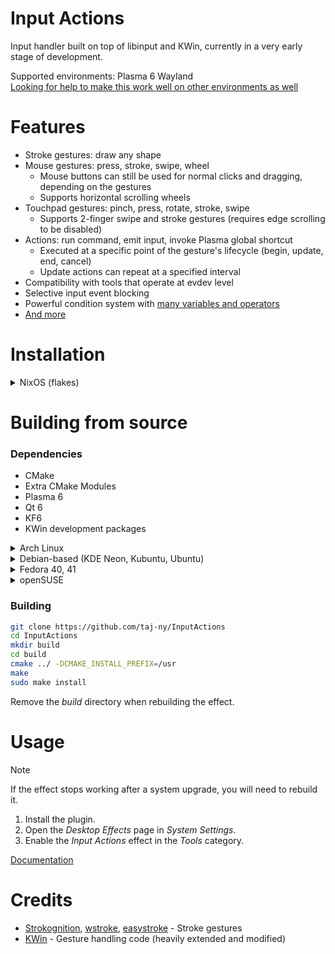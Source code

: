 # Input Actions
Input handler built on top of libinput and KWin, currently in a very early stage of development.

Supported environments: Plasma 6 Wayland<br>
[Looking for help to make this work well on other environments as well](https://github.com/taj-ny/InputActions/issues/98)

# Features
- Stroke gestures: draw any shape
- Mouse gestures: press, stroke, swipe, wheel
  - Mouse buttons can still be used for normal clicks and dragging, depending on the gestures
  - Supports horizontal scrolling wheels
- Touchpad gestures: pinch, press, rotate, stroke, swipe
  - Supports 2-finger swipe and stroke gestures (requires edge scrolling to be disabled)
- Actions: run command, emit input, invoke Plasma global shortcut
  - Executed at a specific point of the gesture's lifecycle (begin, update, end, cancel)
  - Update actions can repeat at a specified interval
- Compatibility with tools that operate at evdev level
- Selective input event blocking
- Powerful condition system with [many variables and operators](docs/configuration.md#variables)
- [And more](docs/configuration.md)

# Installation
<details>
  <summary>NixOS (flakes)</summary>
  <br>

``flake.nix``:
  ```nix
  {
    inputs = {
      nixpkgs.url = "github:nixos/nixpkgs/nixos-unstable";

      inputactions = {
        url = "github:taj-ny/InputActions";
        inputs.nixpkgs.follows = "nixpkgs";
      };
    };
  }
  ```

  ```nix
  { inputs, pkgs, ... }:

  {
    environment.systemPackages = [
      inputs.inputactions.packages.${pkgs.system}.inputactions-kwin
    ];
  }
  ```
</details>

# Building from source
### Dependencies
- CMake
- Extra CMake Modules
- Plasma 6
- Qt 6
- KF6
- KWin development packages

<details>
  <summary>Arch Linux</summary>
  <br>

  ```
  sudo pacman -S --needed base-devel git extra-cmake-modules qt6-tools kwin yaml-cpp
  ```
</details>

<details>
  <summary>Debian-based (KDE Neon, Kubuntu, Ubuntu)</summary>
  <br>

  ```
  sudo apt install git cmake g++ extra-cmake-modules qt6-tools-dev kwin-wayland kwin-dev libkf6configwidgets-dev gettext libkf6kcmutils-dev libyaml-cpp-dev libxkbcommon-dev
  ```
</details>

<details>
  <summary>Fedora 40, 41</summary>
  <br>

  ```
  sudo dnf install git cmake extra-cmake-modules gcc-g++ qt6-qtbase-devel kwin-devel kf6-ki18n-devel kf6-kguiaddons-devel kf6-kcmutils-devel kf6-kconfigwidgets-devel qt6-qtbase kf6-kguiaddons kf6-ki18n wayland-devel yaml-cpp yaml-cpp-devel libepoxy-devel
  ```
</details>

<details>
  <summary>openSUSE</summary>
  <br>

  ```
  sudo zypper in git cmake-full gcc-c++ kf6-extra-cmake-modules kguiaddons-devel kconfigwidgets-devel ki18n-devel kcmutils-devel "cmake(KF6I18n)" "cmake(KF6KCMUtils)" "cmake(KF6WindowSystem)" "cmake(Qt6Core)" "cmake(Qt6DBus)" "cmake(Qt6Quick)" "cmake(Qt6Widgets)" libepoxy-devel kwin6-devel yaml-cpp-devel libxkbcommon-devel
  ```
</details>

### Building
```sh
git clone https://github.com/taj-ny/InputActions
cd InputActions
mkdir build
cd build
cmake ../ -DCMAKE_INSTALL_PREFIX=/usr
make
sudo make install
```

Remove the *build* directory when rebuilding the effect.

# Usage
> [!NOTE]
> If the effect stops working after a system upgrade, you will need to rebuild it.

1. Install the plugin.
2. Open the *Desktop Effects* page in *System Settings*.
3. Enable the *Input Actions* effect in the *Tools* category.

[Documentation](docs/index.md)

# Credits
- [Strokognition](https://invent.kde.org/jpetso/strokognition), [wstroke](https://github.com/dkondor/wstroke), [easystroke](https://github.com/thjaeger/easystroke) - Stroke gestures
- [KWin](https://invent.kde.org/plasma/kwin) - Gesture handling code (heavily extended and modified)
